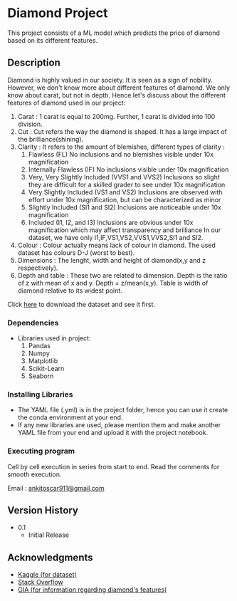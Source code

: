 # Diamond Project

This project consists of a ML model which predicts the price of diamond based on its different features.

## Description

Diamond is highly valued in our society. It is seen as a sign of nobility. However, we don't know more about different features of diamond. We only know about carat, but not in depth. Hence let's discuss about the different features of diamond used in our project:

1. Carat : 1 carat is equal to 200mg. Further, 1 carat is divided into 100 division. 
2. Cut : Cut refers the way the diamond is shaped. It has a large impact of the brilliance(shining).
3. Clarity : It refers to the amount of blemishes, different types of clarity :
    1. Flawless (FL) No inclusions and no blemishes visible under 10x magnification
    2. Internally Flawless (IF) No inclusions visible under 10x magnification
     3. Very, Very Slightly Included (VVS1 and VVS2) Inclusions so slight they are difficult for a skilled grader to see under 10x magnification
    4. Very Slightly Included (VS1 and VS2) Inclusions are observed with effort under 10x magnification, but can be characterized as minor
    5. Slightly Included (SI1 and SI2) Inclusions are noticeable under 10x magnification
    6. Included (I1, I2, and I3) Inclusions are obvious under 10x magnification which may affect transparency and brilliance
In our dataset, we have only I1,IF,VS1,VS2,VVS1,VVS2,SI1 and SI2.
4. Colour : Colour actually means lack of colour in diamond. The used dataset has colours D-J (worst to best).
5. Dimensions : The lenght, width and height of diamond(x,y and z respectively).
6. Depth and table : These two are related to dimension. Depth is the ratio of z with mean of x and y.
Depth  = z/mean(x,y). Table is width of diamond relative to its widest point.

Click [here](https://www.kaggle.com/shivam2503/diamonds/download) to download the dataset and see it first.


### Dependencies

* Libraries used in project:
    1. Pandas
    2. Numpy
    3. Matplotlib
    4. Scikit-Learn
    5. Seaborn

### Installing Libraries

* The YAML file (.yml) is in the project folder, hence you can use it create the conda environment at your end.
* If any new libraries are used, please mention them and make another YAML file from your end and upload it with the project notebook.

### Executing program

Cell by cell execution in series from start to end. Read the comments for smooth execution.


 
Email : ankitoscar911@gmail.com

## Version History
* 0.1
    * Initial Release


## Acknowledgments

* [Kaggle (for dataset)](https://kaggle.com)
* [Stack Overflow](https://stackoverflow.com)
* [GIA (for information regarding diamond's features)](https://4cs.gia.edu/)
